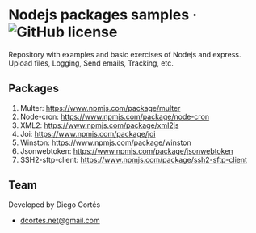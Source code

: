 # Nodejs packages samples &middot; ![GitHub license](https://img.shields.io/badge/license-MIT-blue.svg)

Repository with examples and basic exercises of Nodejs and express.
Upload files, Logging, Send emails, Tracking, etc.

## Packages

1. Multer: https://www.npmjs.com/package/multer
2. Node-cron: https://www.npmjs.com/package/node-cron
3. XML2: https://www.npmjs.com/package/xml2js
4. Joi: https://www.npmjs.com/package/joi
5. Winston: https://www.npmjs.com/package/winston
6. Jsonwebtoken: https://www.npmjs.com/package/jsonwebtoken
7. SSH2-sftp-client: https://www.npmjs.com/package/ssh2-sftp-client

## Team

Developed by Diego Cortés

- dcortes.net@gmail.com

